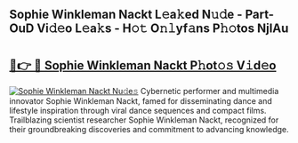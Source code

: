 ## Sophie Winkleman Nackt L𝚎a𝚔ed N𝚞𝚍e - Part-OuD Vi𝚍𝚎o L𝚎a𝚔s - H𝚘𝚝 O𝚗𝚕yf𝚊ns P𝚑𝚘tos NjIAu

# <h2><a href="http://kf1tu9.oniu.top/?m=Sophie+Winkleman+Nackt">🔗👉 🔴 Sophie Winkleman Nackt P𝚑ot𝚘𝚜 V𝚒d𝚎o</a></h2>

[![Sophie Winkleman Nackt Nu𝚍e𝚜](https://i.imgur.com/0qMVB7G.gif)](http://kf1tu9.oniu.top/?m=Sophie+Winkleman+Nackt)
Cybernetic performer and multimedia innovator Sophie Winkleman Nackt, famed for disseminating dance and lifestyle inspiration through viral dance sequences and compact films. Trailblazing scientist researcher Sophie Winkleman Nackt, recognized for their groundbreaking discoveries and commitment to advancing knowledge.  
